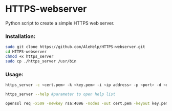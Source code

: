 # HTTPS-webserver
Python script to create a simple HTTPS web server.

### Installation:
```bash
sudo git clone https://github.com/AleHelp/HTTPS-webserver.git
cd HTTPS-webserver
chmod +x https_server 
sudo cp ./https_server /usr/bin
```

### Usage:
```bash
https_server -c <cert.pem> -k <key.pem> -i <ip address> -p <port> -d <directory to server> #The parameters -i, -p, and -d are not mandatory; default values can be used.
```
```bash
https_server --help #parameter to open help list
```
```bash
openssl req -x509 -newkey rsa:4096 -nodes -out cert.pem -keyout key.pem -days 365 #command to generate a self-signed certificate and the corresponding private key
```

